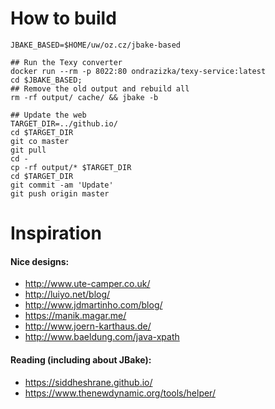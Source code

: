 How to build
============

```
JBAKE_BASED=$HOME/uw/oz.cz/jbake-based

## Run the Texy converter
docker run --rm -p 8022:80 ondrazizka/texy-service:latest
cd $JBAKE_BASED;
## Remove the old output and rebuild all
rm -rf output/ cache/ && jbake -b

## Update the web
TARGET_DIR=../github.io/
cd $TARGET_DIR
git co master
git pull
cd -
cp -rf output/* $TARGET_DIR
cd $TARGET_DIR
git commit -am 'Update'
git push origin master
```

Inspiration
============


#### Nice designs:


* http://www.ute-camper.co.uk/
* http://luiyo.net/blog/
* http://www.jdmartinho.com/blog/
* https://manik.magar.me/
* http://www.joern-karthaus.de/
* http://www.baeldung.com/java-xpath

#### Reading (including about JBake):
* https://siddheshrane.github.io/
* https://www.thenewdynamic.org/tools/helper/
